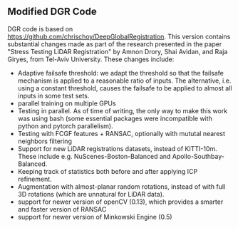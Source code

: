 ## Modified DGR Code

DGR code is based on https://github.com/chrischoy/DeepGlobalRegistration. This version contains
substantial changes made as part of the research presented in the paper "Stress Testing LiDAR Registration" 
by Amnon Drory, Shai Avidan, and Raja Giryes, from Tel-Aviv University. 
These changes include:
* Adaptive failsafe threshold: we adapt the threshold so that the failsafe mechanism is applied to a reasonable ratio of inputs. The alternative, i.e. using a constant threshold, causes the failsafe to be applied to almost all inputs in some test sets.
* parallel training on multiple GPUs
* Testing in parallel. As of time of writing, the only way to make this work was using bash (some essential packages were incompatible with python and pytorch parallelism).
* Testing with FCGF features + RANSAC, optionally with mututal nearest neighbors filtering
* Support for new LiDAR registrations datasets, instead of KITTI-10m. These include e.g. NuScenes-Boston-Balanced and Apollo-Southbay-Balanced.
* Keeping track of statistics both before and after applying ICP refinement. 
* Augmentation with almost-planar random rotations, instead of with full 3D rotations (which are unnatural for LiDAR data).
* support for newer version of openCV (0.13), which provides a smarter and faster version of RANSAC
* support for newer version of Minkowski Engine (0.5)

